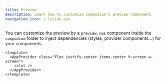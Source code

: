```yaml
---
title: Preview
description: Learn how to customize Compodium's preview component.
navigation.icon: i-lucide-eye
---
```


You can customize the preview by a `preview.vue` component inside the `compodium` folder to inject dependencies (styles, provider components...) for your components.

```vue [compodium/preview.vue]
<template>
  <AppProvider class="flex justify-center items-center h-screen w-screen">
    <slot />
  </AppProvider>
</template>
```
